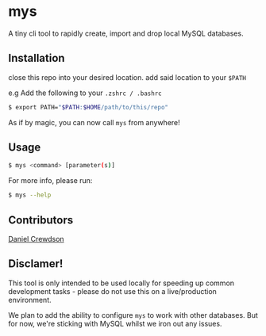 # mys

A tiny cli tool to rapidly create, import and drop local MySQL databases.

## Installation
close this repo into your desired location.
add said location to your `$PATH`

e.g Add the following to your `.zshrc / .bashrc`
```sh
$ export PATH="$PATH:$HOME/path/to/this/repo"
```

As if by magic, you can now call `mys` from anywhere!

## Usage
```sh
$ mys <command> [parameter(s)]
```

For more info, please run:

```sh
$ mys --help
```

## Contributors
[Daniel Crewdson](https://www.github.com/crumb1e)

## Disclamer!
This tool is only intended to be used locally for speeding up common development tasks - please do not use this on a live/production environment.

We plan to add the ability to configure `mys` to work with other databases. But for now, we're sticking with MySQL whilst we iron out any issues.
